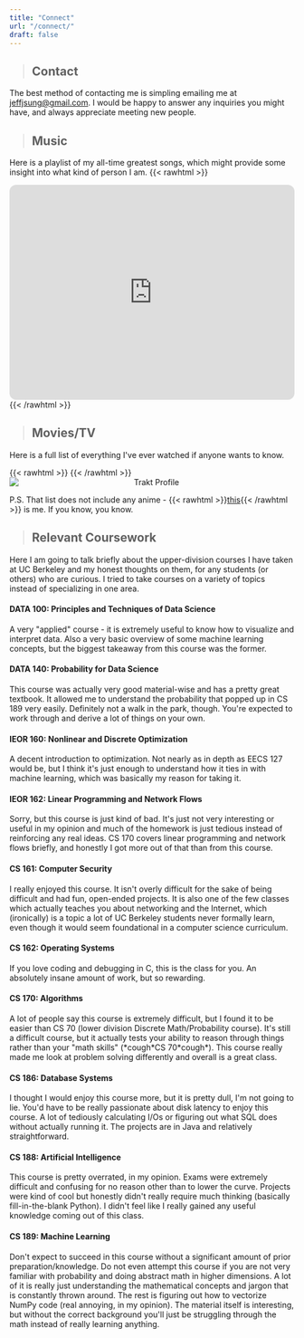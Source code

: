 ```yaml
---
title: "Connect"
url: "/connect/"
draft: false
---
```


>## Contact
The best method of contacting me is simpling emailing me at jeffjsung@gmail.com. I would be happy to answer any inquiries you might have, and always appreciate meeting new people.

>## Music
Here is a playlist of my all-time greatest songs, which might provide some insight into what kind of person I am. 
{{< rawhtml >}}
    <div>
        <iframe style="border-radius:12px" src="https://open.spotify.com/embed/playlist/2vYCiBGwbPpkxCtVaefZlG?utm_source=generator" width="100%" height="380" frameBorder="0" allowfullscreen="" allow="autoplay; clipboard-write; encrypted-media; fullscreen; picture-in-picture"></iframe>
    </div>
{{< /rawhtml >}}

>## Movies/TV
Here is a full list of everything I've ever watched if anyone wants to know.

{{< rawhtml >}}
    <style>
        img[src$="centerme"] {
            text-align: center;
            display: block;
            margin: 0 auto;
        }
    </style>
{{< /rawhtml >}}
![Trakt Profile](https://trakt-widgets.herokuapp.com/jeffreysung/profile/poster?style=centerme)

P.S. That list does not include any anime - {{< rawhtml >}}<a href="https://anilist.co/user/myst/" target="_blank">this</a>{{< /rawhtml >}} is me. If you know, you know.

>## Relevant Coursework
Here I am going to talk briefly about the upper-division courses I have taken at UC Berkeley and my honest thoughts on them, for any students (or others) who are curious. I tried to take courses on a variety of topics instead of specializing in one area.
#### DATA 100: Principles and Techniques of Data Science
A very "applied" course - it is extremely useful to know how to visualize and interpret data. Also a very basic overview of some machine learning concepts, but the biggest takeaway from this course was the former.
#### DATA 140: Probability for Data Science
This course was actually very good material-wise and has a pretty great textbook. It allowed me to understand the probability that popped up in CS 189 very easily. Definitely not a walk in the park, though. You're expected to work through and derive a lot of things on your own.
#### IEOR 160: Nonlinear and Discrete Optimization
A decent introduction to optimization. Not nearly as in depth as EECS 127 would be, but I think it's just enough to understand how it ties in with machine learning, which was basically my reason for taking it.
#### IEOR 162: Linear Programming and Network Flows
Sorry, but this course is just kind of bad. It's just not very interesting or useful in my opinion and much of the homework is just tedious instead of reinforcing any real ideas. CS 170 covers linear programming and network flows briefly, and honestly I got more out of that than from this course.
#### CS 161: Computer Security
I really enjoyed this course. It isn't overly difficult for the sake of being difficult and had fun, open-ended projects. It is also one of the few classes which actually teaches you about networking and the Internet, which (ironically) is a topic a lot of UC Berkeley students never formally learn, even though it would seem foundational in a computer science curriculum.
#### CS 162: Operating Systems
If you love coding and debugging in C, this is the class for you. An absolutely insane amount of work, but so rewarding.
#### CS 170: Algorithms
A lot of people say this course is extremely difficult, but I found it to be easier than CS 70 (lower division Discrete Math/Probability course). It's still a difficult course, but it actually tests your ability to reason through things rather than your "math skills" (\*cough\*CS 70\*cough\*). This course really made me look at problem solving differently and overall is a great class. 
#### CS 186: Database Systems
I thought I would enjoy this course more, but it is pretty dull, I'm not going to lie. You'd have to be really passionate about disk latency to enjoy this course. A lot of tediously calculating I/Os or figuring out what SQL does without actually running it. The projects are in Java and relatively straightforward.
#### CS 188: Artificial Intelligence
This course is pretty overrated, in my opinion. Exams were extremely difficult and confusing for no reason other than to lower the curve. Projects were kind of cool but honestly didn't really require much thinking (basically fill-in-the-blank Python). I didn't feel like I really gained any useful knowledge coming out of this class.
#### CS 189: Machine Learning
Don't expect to succeed in this course without a significant amount of prior preparation/knowledge. Do not even attempt this course if you are not very familiar with probability and doing abstract math in higher dimensions. A lot of it is really just understanding the mathematical concepts and jargon that is constantly thrown around. The rest is figuring out how to vectorize NumPy code (real annoying, in my opinion). The material itself is interesting, but without the correct background you'll just be struggling through the math instead of really learning anything.